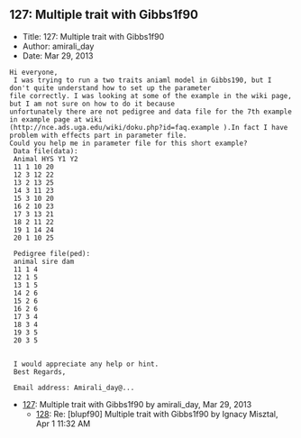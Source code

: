 ## 127: Multiple trait with Gibbs1f90

- Title: 127: Multiple trait with Gibbs1f90
- Author: amirali_day
- Date: Mar 29, 2013

```
Hi everyone,
 I was trying to run a two traits aniaml model in Gibbs190, but I don't quite understand how to set up the parameter
file correctly. I was looking at some of the example in the wiki page, but I am not sure on how to do it because
unfortunately there are not pedigree and data file for the 7th example in example page at wiki
(http://nce.ads.uga.edu/wiki/doku.php?id=faq.example ).In fact I have problem with effects part in parameter file.
Could you help me in parameter file for this short example?
 Data file(data):
 Animal HYS Y1 Y2
 11 1 10 20
 12 3 12 22
 13 2 13 25
 14 3 11 23
 15 3 10 20
 16 2 10 23
 17 3 13 21
 18 2 11 22
 19 1 14 24
 20 1 10 25

 Pedigree file(ped):
 animal sire dam
 11 1 4
 12 1 5
 13 1 5
 14 2 6
 15 2 6
 16 2 6
 17 3 4
 18 3 4
 19 3 5
 20 3 5


 I would appreciate any help or hint.
 Best Regards,

 Email address: Amirali_day@...
```

- [127](0127.md): Multiple trait with Gibbs1f90 by amirali_day, Mar 29, 2013
    - [128](0128.md): Re: [blupf90] Multiple trait with Gibbs1f90 by Ignacy Misztal, Apr 1 11:32 AM
